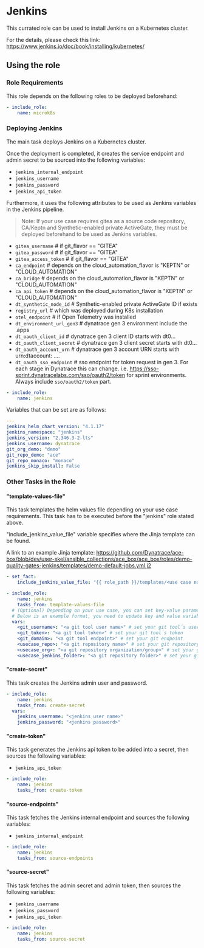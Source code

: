 # Jenkins

This currated role can be used to install Jenkins on a Kubernetes cluster.

For the details, please check this link: https://www.jenkins.io/doc/book/installing/kubernetes/

## Using the role

### Role Requirements

This role depends on the following roles to be deployed beforehand:

```yaml
- include_role:
    name: microk8s
```

### Deploying Jenkins

The main task deploys Jenkins on a Kubernetes cluster.

Once the deployment is completed, it creates the service endpoint and admin secret to be sourced into the following variables:

- `jenkins_internal_endpoint`
- `jenkins_username`
- `jenkins_password`
- `jenkins_api_token`

Furthermore, it uses the following attributes to be used as Jenkins variables in the Jenkins pipeline.

> Note: If your use case requires gitea as a source code repository, CA/Keptn and Synthetic-enabled private ActiveGate, they must be deployed beforehand to be used as Jenkins variables.

- `gitea_username` # if git_flavor == "GITEA"
- `gitea_password` # if git_flavor == "GITEA"
- `gitea_access_token` # if git_flavor == "GITEA"
- `ca_endpoint` # depends on the cloud_automation_flavor is "KEPTN" or "CLOUD_AUTOMATION"
- `ca_bridge` # depends on the cloud_automation_flavor is "KEPTN" or "CLOUD_AUTOMATION"
- `ca_api_token` # depends on the cloud_automation_flavor is "KEPTN" or "CLOUD_AUTOMATION"
- `dt_synthetic_node_id` # Synthetic-enabled private ActiveGate ID if exists
- `registry_url` # which was deployed during K8s installation
- `otel_endpoint` # if Open Telemetry was installed
- `dt_environment_url_gen3` # dynatrace gen 3 environment include the .apps
- `dt_oauth_client_id` # dynatrace gen 3 client ID starts with dt0...
- `dt_oauth_client_secret` # dynatrace gen 3 client secret starts with dt0...
- `dt_oauth_account_urn` # dynatrace gen 3 account URN starts with urn:dtaccount: ....
- `dt_oauth_sso_endpoint` # sso endpoint for token request in gen 3. For each stage in Dynatrace this can change. i.e. https://sso-sprint.dynatracelabs.com/sso/oauth2/token for sprint environments. Always include `sso/oauth2/token` part.

```yaml
- include_role:
    name: jenkins
```

Variables that can be set are as follows:

```yaml
---
jenkins_helm_chart_version: "4.1.17"
jenkins_namespace: "jenkins"
jenkins_version: "2.346.3-2-lts"
jenkins_username: dynatrace
git_org_demo: "demo"
git_repo_demo: "ace"
git_repo_monaco: "monaco"
jenkins_skip_install: False
```

### Other Tasks in the Role

#### "template-values-file"

This task templates the helm values file depending on your use case requirements. This task has to be executed before the "jenkins" role stated above.

"include_jenkins_value_file" variable specifies where the Jinja template can be found.

A link to an example Jinja template: https://github.com/Dynatrace/ace-box/blob/dev/user-skel/ansible_collections/ace_box/ace_box/roles/demo-quality-gates-jenkins/templates/demo-default-jobs.yml.j2

```yaml
- set_fact:
    include_jenkins_value_file: "{{ role_path }}/templates/<use case name>-jobs.yml.j2" # rename with your use case name

- include_role:
    name: jenkins
    tasks_from: template-values-file
  # (Optional) Depending on your use case, you can set key-value parameters to be used in a Jinja template
  # Below is an example format, you need to update key and value variable names accordingly.
  vars:
    <git_username>: "<a git tool user name>" # set your git tool´s user name
    <git_token>: "<a git tool token>" # set your git tool´s token
    <git_domain>: "<a git tool endpoint>" # set your git endpoint
    <usecase_repo>: "<a git repository name>" # set your git repository to be used by Jenkins in the use case template (i.e. include_jenkins_value_file)
    <usecase_org>: "<a git repository organization/group>" # set your git organization to be used by Jenkins in the use case template (i.e. include_jenkins_value_file)
    <usecase_jenkins_folder>: "<a git repository folder>" # set your git repo folder to be used by Jenkins in the use case template (i.e. include_jenkins_value_file)
```

#### "create-secret"

This task creates the Jenkins admin user and password.

```yaml
- include_role:
    name: jenkins
    tasks_from: create-secret
  vars:
    jenkins_username: "<jenkins user name>"
    jenkins_password: "<jenkins password>"
```

#### "create-token"

This task generates the Jenkins api token to be added into a secret, then sources the following variables:

- `jenkins_api_token`

```yaml
- include_role:
    name: jenkins
    tasks_from: create-token
```

#### "source-endpoints"

This task fetches the Jenkins internal endpoint and sources the following variables:

- `jenkins_internal_endpoint`

```yaml
- include_role:
    name: jenkins
    tasks_from: source-endpoints
```

#### "source-secret"

This task fetches the admin secret and admin token, then sources the following variables:

- `jenkins_username`
- `jenkins_password`
- `jenkins_api_token`

```yaml
- include_role:
    name: jenkins
    tasks_from: source-secret
```
